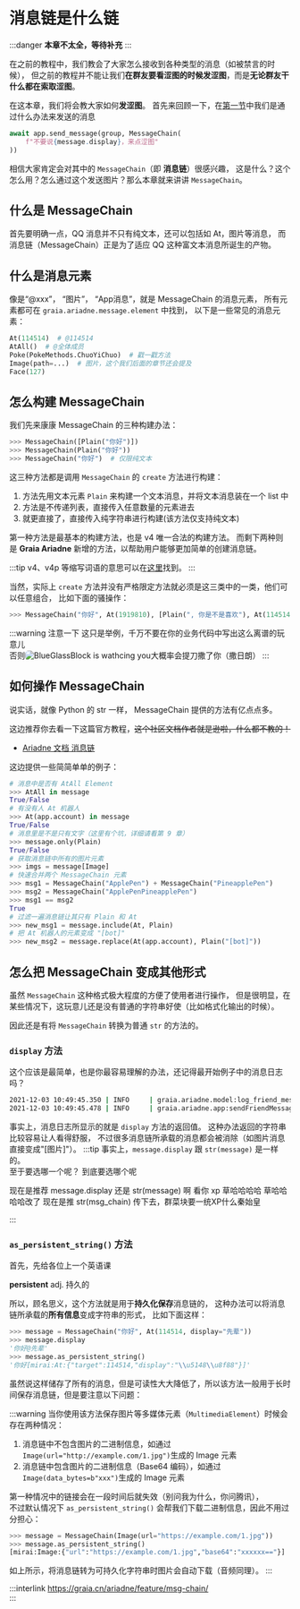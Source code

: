 # 消息链是什么链

:::danger
**本章不太全，等待补充**
:::

在之前的教程中，我们教会了大家怎么接收到各种类型的消息（如被禁言的时候），
但之前的教程并不能让我们**在群友要看涩图的时候发涩图**，而是**无论群友干什么都在索取涩图**。

在这本章，我们将会教大家如何**发涩图**。
首先来回顾一下，在[第一节](./hello_ero.md)中我们是通过什么办法来发送的消息

```python
await app.send_message(group, MessageChain(
    f"不要说{message.display}，来点涩图"
))
```

相信大家肯定会对其中的 `MessageChain`（即 **消息链**）很感兴趣，
这是什么？这个怎么用？怎么通过这个发送图片？那么本章就来讲讲 `MessageChain`。

## 什么是 MessageChain

首先要明确一点，QQ 消息并不只有纯文本，还可以包括如 At，图片等消息，
而消息链（MessageChain）正是为了适应 QQ 这种富文本消息所诞生的产物。

## 什么是消息元素

像是“@xxx”， “图片”， “App消息”，就是 MessageChain 的消息元素，
所有元素都可在 `graia.ariadne.message.element` 中找到，
以下是一些常见的消息元素：

```python
At(114514)  # @114514
AtAll()  # @全体成员
Poke(PokeMethods.ChuoYiChuo)  # 戳一戳方法
Image(path=...)  # 图片，这个我们后面的章节还会提及
Face(127)
```

## 怎么构建 MessageChain

我们先来康康 MessageChain 的三种构建办法：

```python
>>> MessageChain([Plain("你好")])
>>> MessageChain(Plain("你好"))
>>> MessageChain("你好")  # 仅限纯文本
```

这三种方法都是调用 `MessageChain` 的 `create` 方法进行构建：

1. 方法先用文本元素 `Plain` 来构建一个文本消息，并将文本消息装在一个 list 中
2. 方法是不传递列表，直接传入任意数量的元素进去
3. 就更直接了，直接传入纯字符串进行构建(该方法仅支持纯文本)

第一种方法是最基本的构建方法，也是 v4 唯一合法的构建方法。
而剩下两种则是 **Graia Ariadne** 新增的方法，以帮助用户能够更加简单的创建消息链。

:::tip
v4、v4p 等缩写词语的意思可以在[这里](/before/terms)找到。
:::

当然，实际上 `create` 方法并没有严格限定方法就必须是这三类中的一类，他们可以任意组合，
比如下面的骚操作：

```python
>>> MessageChain("你好", At(1919810), [Plain(", 你是不是喜欢"), At(114514)])
```

:::warning 注意一下
这只是举例，千万不要在你的业务代码中写出这么离谱的玩意儿
<br /><curtain>否则<more-info words="蓝玻璃块"><img alt="BlueGlassBlock is wathcing you" src="/images/guide/BGB_watching.webp" style="border-radius:6px"></more-info>大概率会提刀撒了你（撒日朗）</curtain>
:::

## 如何操作 MessageChain

说实话，就像 Python 的 str 一样， MessageChain 提供的方法有亿点点多。

这边推荐你去看一下这篇官方教程，~~这个社区文档作者就是逊啦，什么都不教的！~~

- [Ariadne 文档 消息链](https://graia.cn/ariadne/feature/msg-chain/)

这边提供一些简简单单的例子：

```python
# 消息中是否有 AtAll Element
>>> AtAll in message
True/False
# 有没有人 At 机器人
>>> At(app.account) in message
True/False
# 消息里是不是只有文字（这里有个坑，详细请看第 9 章）
>>> message.only(Plain)
True/False
# 获取消息链中所有的图片元素
>>> imgs = message[Image]
# 快速合并两个 MessageChain 元素
>>> msg1 = MessageChain("ApplePen") + MessageChain("PineapplePen")
>>> msg2 = MessageChain("ApplePenPineapplePen")
>>> msg1 == msg2
True
# 过滤一遍消息链让其只有 Plain 和 At
>>> new_msg1 = message.include(At, Plain)
# 把 At 机器人的元素变成 "[bot]"
>>> new_msg2 = message.replace(At(app.account), Plain("[bot]"))
```

## 怎么把 MessageChain 变成其他形式

虽然 `MessageChain` 这种格式极大程度的方便了使用者进行操作，
但是很明显，在某些情况下，这玩意儿还是没有普通的字符串好使（比如格式化输出的时候）。

因此还是有将 `MessageChain` 转换为普通 `str` 的方法的。

### `display` 方法

这个应该是最简单，也是你最容易理解的办法，还记得最开始例子中的消息日志吗？

```sh
2021-12-03 10:49:45.350 | INFO     | graia.ariadne.model:log_friend_message:114 - 1919810: [GraiaX(114514)] -> '你好'
2021-12-03 10:49:45.478 | INFO     | graia.ariadne.app:sendFriendMessage:114 - [BOT 1919810] Friend(114514) <- '不要说你好，来点涩图'
```

事实上，消息日志所显示的就是 `display` 方法的返回值。
这种办法返回的字符串比较容易让人看得舒服，
不过很多消息链所承载的消息都会被消除（如图片消息直接变成"[图片]"）。
:::tip
事实上，`message.display` 跟 `str(message)` 是一样的。  
至于要选哪一个呢？ <curtain>到底要选哪个呢</curtain>

<chat-window title="Graia Framework Community">
  <chat-msg name="群菜狗" avatar="http://q1.qlogo.cn/g?b=qq&nk=731347477&s=640">
    <chat-window title="Graia Framework Community">
      <chat-msg name="GraiaX">现在是推荐 message.display 还是 str(message) 啊</chat-msg>
      <chat-msg name="群菜块" avatar="http://q1.qlogo.cn/g?b=qq&nk=2907489501&s=640">看你 xp</chat-msg>
    </chat-window>
  </chat-msg>
  <chat-msg name="群菜狗" avatar="http://q1.qlogo.cn/g?b=qq&nk=731347477&s=640">草哈哈哈哈</chat-msg>
  <chat-msg name="群菜块" avatar="http://q1.qlogo.cn/g?b=qq&nk=2907489501&s=640">
    <chat-quote name="群菜狗">草哈哈哈哈</chat-quote>改了
  </chat-msg>
  <chat-msg name="群菜块" avatar="http://q1.qlogo.cn/g?b=qq&nk=2907489501&s=640">现在是推 str(msg_chain)</chat-msg>
  <chat-msg name="GraiaX">传下去，群菜块要一统XP<curtain>什么秦始皇</curtain></chat-msg>
</chat-window>

:::

### `as_persistent_string()` 方法

首先，先给各位上一个英语课

**persistent** adj. 持久的

所以，顾名思义，这个方法就是用于**持久化保存**消息链的，
这种办法可以将消息链所承载的**所有信息**变成字符串的形式，
比如下面这样：

```python
>>> message = MessageChain("你好", At(114514, display="先辈"))
>>> message.display
'你好@先辈'
>>> message.as_persistent_string()
'你好[mirai:At:{"target":114514,"display":"\\u5148\\u8f88"}]'
```

虽然说这样储存了所有的消息，但是可读性大大降低了，所以该方法一般用于长时间保存消息链，但是要注意以下问题：

:::warning
当你使用该方法保存图片等多媒体元素（`MultimediaElement`）时候会存在两种情况：

1. 消息链中不包含图片的二进制信息，如通过`Image(url="http://example.com/1.jpg")`生成的 Image 元素
2. 消息链中包含图片的二进制信息（Base64 编码），如通过`Image(data_bytes=b"xxx")`生成的 Image 元素

第一种情况中的链接会在一段时间后就失效（别问我为什么，你问腾讯），  
不过默认情况下 `as_persistent_string()` 会帮我们下载二进制信息，因此不用过分担心：

```python
>>> message = MessageChain(Image(url="https://example.com/1.jpg"))
>>> message.as_persistent_string()
[mirai:Image:{"url":"https://example.com/1.jpg","base64":"xxxxxx=="}]
```

如上所示，将消息链转为可持久化字符串时图片会自动下载（音频同理）。
:::

:::interlink
<https://graia.cn/ariadne/feature/msg-chain/>  
:::
